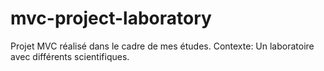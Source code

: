 # mvc-project-laboratory
Projet MVC réalisé dans le cadre de mes études. Contexte: Un laboratoire avec différents scientifiques.

